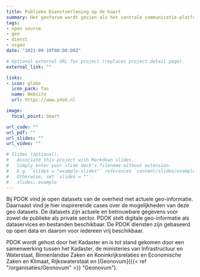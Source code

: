 ```yaml
---
title: Publieke Dienstverlening op de Kaart
summary: Het geoforum wordt gezien als het centrale communicatie-platform van de Nederlandse open source geo gemeenschap.
tags:
- open source
- geo
- dienst
- osgeo
date: "2021-09-19T00:00:00Z"

# Optional external URL for project (replaces project detail page).
external_link: ""

links:
- icon: globe
  icon_pack: fas
  name: Website
  url: https://www.pdok.nl

image:
  focal_point: Smart

url_code: ""
url_pdf: ""
url_slides: ""
url_video: ""

# Slides (optional).
#   Associate this project with Markdown slides.
#   Simply enter your slide deck's filename without extension.
#   E.g. `slides = "example-slides"` references `content/slides/example-slides.md`.
#   Otherwise, set `slides = ""`.
#   slides: example
---
```


Bij PDOK vind je open datasets van de overheid met actuele geo-informatie. Daarnaast vind je hier inspirerende cases over de mogelijkheden van deze geo datasets. De datasets zijn actuele en betrouwbare gegevens voor zowel de publieke als private sector. PDOK stelt digitale geo-informatie als dataservices en bestanden beschikbaar. De PDOK diensten zijn gebaseerd op open data en daarom voor iedereen vrij beschikbaar.

PDOK wordt gehost door het Kadaster en is tot stand gekomen door een samenwerking tussen het Kadaster, de ministeries van Infrastructuur en Waterstaat, Binnenlandse Zaken en Koninkrijksrelaties en Economische Zaken en Klimaat, Rijkswaterstaat en [Geonovum]({{< ref "/organisaties/Geonovum" >}} "Geonovum").